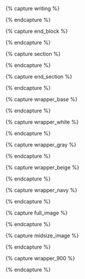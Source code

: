 {% capture writing %}
<div class="post-wrapper" markdown="1">
{% endcapture %}

{% capture end_block %}
</div>
{% endcapture %}

{% capture section %}
<section markdown="1">
{% endcapture %}

{% capture end_section %}
</section>
{% endcapture %}

{% capture wrapper_base %}
<div class="w-100 pa4 pa6-l base-bg" markdown="1">
{% endcapture %}

{% capture wrapper_white %}
<div class="w-100 pa4 pa6-l" markdown="1">
{% endcapture %}

{% capture wrapper_gray %}
<div class="w-100 pa4 pa6-l gray" markdown="1">
{% endcapture %}

{% capture wrapper_beige %}
<div class="w-100 pa4 pa6-l beige" markdown="1">
{% endcapture %}

{% capture wrapper_navy %}
<div class="w-100 pa4 pa6-l navy" markdown="1">
{% endcapture %}

{% capture full_image %}
<div class="full-bleed-image" markdown="1">
{% endcapture %}

{% capture midsize_image %}
<div class="midsize-image" markdown="1">
{% endcapture %}

{% capture wrapper_900 %}
<div class="post-wrapper-900" markdown="1">
{% endcapture %}
